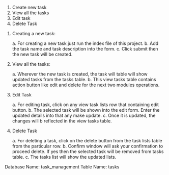 <!--Task Management System-->

<!--List of modules-->
1. Create new task
2. View all the tasks
3. Edit task
4. Delete Task
<!--End Modules-->

<!--Module detials-->
1. Creating a new task:
    
    a. For creating a new task just run the index file of this project.
    b. Add the task name and task description into the form.
    c. Click submit then the new task will be created.

2. View all the tasks:

    a. Wherever the new task is created, the task will table will show updated tasks from the tasks table.
    b. This view tasks table contains action button like edit and delete for the next two modules operations.

3. Edit Task

    a. For editing task, click on any view task lists row that containing edit button.
    b. The selected task will be shown into the edit form. Enter the updated details into that any make update.
    c. Once it is updated, the changes will b reflected in the view tasks table.

4. Delete Task
    
    a. For deleting a task, click on the delete button from the task lists table from the particular row.
    b. Confirm window will ask your confirmation to proceed delete. If yes then the selected task will be removed from tasks table.
    c. The tasks list will show the updated lists.
    
<!--Module detials end    -->

<!--Database settings-->
Database Name: task_management
Table Name: tasks
<!--End-->